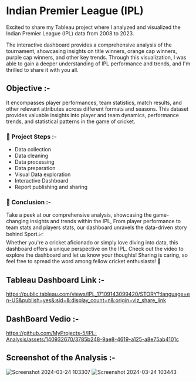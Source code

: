 # Indian Premier League (IPL)
Excited to share my Tableau project where I analyzed and visualized the Indian Premier League (IPL) data from 2008 to 2023.

The interactive dashboard provides a comprehensive analysis of the tournament, showcasing insights on title winners, orange cap winners, purple cap winners, and other key trends. Through this visualization, I was able to gain a deeper understanding of IPL performance and trends, and I'm thrilled to share it with you all.

## Objective :-       
It encompasses player performances, team statistics, match results, and other relevant attributes across different formats and seasons. This dataset provides valuable insights into player and team dynamics, performance trends, and statistical patterns in the game of cricket.

### 📌 Project Steps :-  
- Data collection
- Data cleaning
- Data processing
- Data preparation
- Visual Data exploration
- Interactive Dashboard
- Report publishing and sharing 

### 📌 Conclusion :-       
Take a peek at our comprehensive analysis, showcasing the game-changing insights and trends within the IPL, From player performance to team stats and players stats, our dashboard unravels the data-driven story behind Sport.📈   
Whether you're a cricket aficionado or simply love diving into data, this dashboard offers a unique perspective on the IPL. Check out the video to explore the dashboard and let us know your thoughts! Sharing is caring, so feel free to spread the word among fellow cricket enthusiasts! 🌟

## Tableau Dashboard Link :-
https://public.tableau.com/views/IPL_17109143099420/STORY?:language=en-US&publish=yes&:sid=&:display_count=n&:origin=viz_share_link 

## DashBoard Vedio :-
https://github.com/MyProjects-5/IPL-Analysis/assets/140932670/3785b248-9ae8-4619-a125-a8e75ab4101c

## Screenshot of the Analysis :-
![Screenshot 2024-03-24 103307](https://github.com/MyProjects-5/IPL-ANALYSIS/assets/140932670/0d3eed3c-7527-4bad-ae33-4afccae66a64)
![Screenshot 2024-03-24 103443](https://github.com/MyProjects-5/IPL-ANALYSIS/assets/140932670/f9550eb0-2980-4c2c-9c29-6c2272975833)


